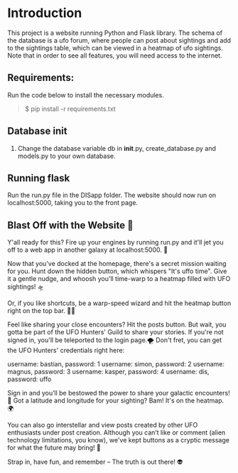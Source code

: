 # Introduction
This project is a website running Python and Flask library.
The schema of the database is a ufo forum, where people can post about sightings and add to the sightings table, which can be viewed in a heatmap of ufo sightings. Note that in order to see all features, you will need access to the internet.



## Requirements:
Run the code below to install the necessary modules.

>$ pip install -r requirements.txt


## Database init
1. Change the database variable db in __init__.py, create_database.py and models.py to your own database.


## Running flask
Run the run.py file in the DISapp folder. The website should now run on localhost:5000, taking you to the front page.


## Blast Off with the Website 🚀
Y'all ready for this? Fire up your engines by running run.py and it'll jet you off to a web app in another galaxy at localhost:5000. 🌌

Now that you've docked at the homepage, there's a secret mission waiting for you. Hunt down the hidden button, which whispers "It's uffo time". Give it a gentle nudge, and whoosh you'll time-warp to a heatmap filled with UFO sightings! 🛸

Or, if you like shortcuts, be a warp-speed wizard and hit the heatmap button right on the top bar. 🧙‍♂️

Feel like sharing your close encounters? Hit the posts button. But wait, you gotta be part of the UFO Hunters' Guild to share your stories. If you're not signed in, you'll be teleported to the login page.🌪️ Don't fret, you can get the UFO Hunters' credentials right here:

username: bastian, password: 1
username: simon, password: 2
username: magnus, password: 3
username: kasper, password: 4
username: dis, password: uffo

Sign in and you’ll be bestowed the power to share your galactic encounters! 🌠 Got a latitude and longitude for your sighting? Bam! It's on the heatmap. 🌍

You can also go interstellar and view posts created by other UFO enthusiasts under post creation. Although you can’t like or comment (alien technology limitations, you know), we've kept buttons as a cryptic message for what the future may bring! 🌟

Strap in, have fun, and remember – The truth is out there! 👽
